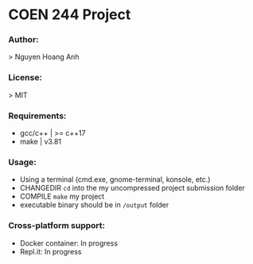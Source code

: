 # COEN 244 Project

### Author:

\> Nguyen Hoang Anh

### License:

\> MIT

### Requirements:

-   gcc/c++ | >= c++17
-   make | v3.81

### Usage:

-   Using a terminal (cmd.exe, gnome-terminal, konsole, etc.)
-   CHANGEDIR `cd` into the my uncompressed project submission folder
-   COMPILE `make` my project
-   executable binary should be in `/output` folder

### Cross-platform support:

-   Docker container: In progress
-   Repl.it: In progress
